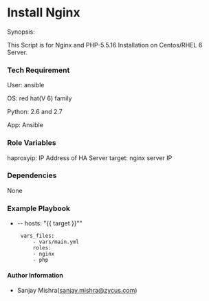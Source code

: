 # Install Nginx

Synopsis:

This Script is for Nginx and PHP-5.5.16 Installation on Centos/RHEL 6 Server.

### Tech Requirement

User: ansible

OS: red hat(V 6) family

Python:  2.6 and 2.7

App: Ansible

### Role Variables
haproxyip: IP Address of HA Server
target: nginx server IP

### Dependencies

None

### Example Playbook

 - -- hosts:  "{{ target }}"" 
 
        vars_files:
            - vars/main.yml
            roles:
            - nginx
            - php
            
#### Author Information

- Sanjay Mishra(sanjay.mishra@zycus.com)
